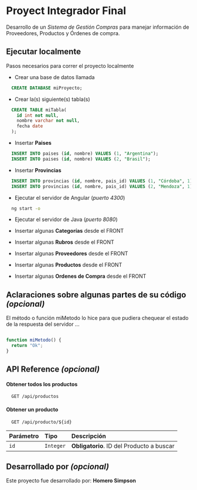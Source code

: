 # Proyect Integrador Final

Desarrollo de un *Sistema de Gestión Compras* para manejar información de Proveedores, Productos y Órdenes de compra.




## Ejecutar localmente

Pasos necesarios para correr el proyecto localmente

- Crear una base de datos llamada
```sql
  CREATE DATABASE miProyecto;
```

- Crear la(s) siguiente(s) tabla(s)
```sql
  CREATE TABLE miTabla(
    id int not null,
    nombre varchar not null,
    fecha date
  );
```

- Insertar **Paises**

```sql
  INSERT INTO paises (id, nombre) VALUES (1, "Argentina");
  INSERT INTO paises (id, nombre) VALUES (2, "Brasil");
```

- Insertar  **Provincias**

```sql
  INSERT INTO provincias (id, nombre, pais_id) VALUES (1, "Córdoba", 1);
  INSERT INTO provincias (id, nombre, pais_id) VALUES (2, "Mendoza", 1);
```

- Ejecutar el servidor de Angular (*puerto 4300*)

```bash
  ng start -o
```

- Ejecutar el servidor de Java (*puerto 8080*)

- Insertar algunas **Categorías** desde el FRONT

- Insertar algunas **Rubros** desde el FRONT

- Insertar algunas **Proveedores** desde el FRONT

- Insertar algunas **Productos** desde el FRONT

- Insertar algunas **Ordenes de Compra** desde el FRONT
## Aclaraciones sobre algunas partes de su código *(opcional)*

El método o función miMetodo lo hice para que pudiera chequear el estado de la respuesta del servidor ... 

```javascript

function miMetodo() {
  return "Ok";
}
```


## API Reference *(opcional)*

#### Obtener todos los productos

```http
  GET /api/productos
```


#### Obtener un producto

```http
  GET /api/producto/${id}
```

| Parámetro | Tipo     | Descripción                       |
| :-------- | :------- | :-------------------------------- |
| `id`      | `Integer` | **Obligatorio**. ID del Producto a buscar |


## Desarrollado por *(opcional)*

Este proyecto fue desarrollado por: **Homero Simpson**